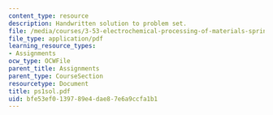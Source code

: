 ```yaml
---
content_type: resource
description: Handwritten solution to problem set.
file: /media/courses/3-53-electrochemical-processing-of-materials-spring-2001/bfe53ef0139789e4dae87e6a9ccfa1b1_ps1sol.pdf
file_type: application/pdf
learning_resource_types:
- Assignments
ocw_type: OCWFile
parent_title: Assignments
parent_type: CourseSection
resourcetype: Document
title: ps1sol.pdf
uid: bfe53ef0-1397-89e4-dae8-7e6a9ccfa1b1
---
```

